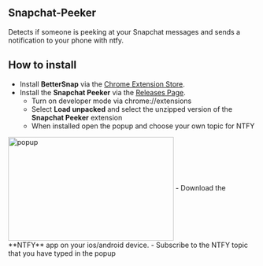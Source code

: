 ## Snapchat-Peeker
Detects if someone is peeking at your Snapchat messages and sends a notification to your phone with ntfy.

## How to install

- Install **BetterSnap** via the [Chrome Extension Store](https://chrome.google.com/webstore/detail/better-snapchat/bomphfefmmkghdkkpjdafehnmfpifook).
- Install the **Snapchat Peeker** via the [Releases Page](https://github.com/DaintyDust/Snapchat-Peeker/releases).
  - Turn on developer mode via chrome://extensions
  - Select **Load unpacked** and select the unzipped version of the **Snapchat Peeker** extension
  - When installed open the popup and choose your own topic for NTFY
<img align="center" width="336" height="211" src="https://github.com/user-attachments/assets/477a4618-6b3c-4240-86d6-4389ccb48e85" alt="popup">
- Download the **NTFY** app on your ios/android device.
- Subscribe to the NTFY topic that you have typed in the popup


